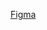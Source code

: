 [Figma]([https://example.com](https://www.figma.com/board/67POL1H3T3LVlfZz44MPMX/Game-Jam-2025?node-id=0-1&p=f&t=UfpugeXQadDG7F8E-0))



